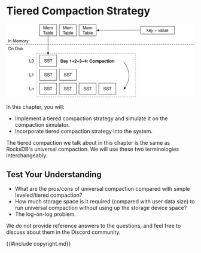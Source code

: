 # Tiered Compaction Strategy

![Chapter Overview](./lsm-tutorial/week2-01-overview.svg)

In this chapter, you will:

* Implement a tiered compaction strategy and simulate it on the compaction simulator.
* Incorporate tiered compaction strategy into the system.

The tiered compaction we talk about in this chapter is the same as RocksDB's universal compaction. We will use these two terminologies interchangeably.

## Test Your Understanding

* What are the pros/cons of universal compaction compared with simple leveled/tiered compaction?
* How much storage space is it required (compared with user data size) to run universal compaction without using up the storage device space?
* The log-on-log problem.

We do not provide reference answers to the questions, and feel free to discuss about them in the Discord community.

{{#include copyright.md}}
